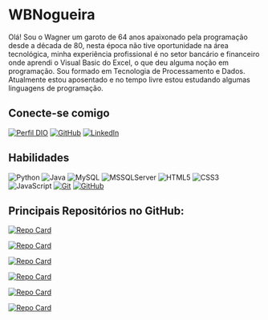 # WBNogueira
Olá! Sou o Wagner um garoto de 64 anos apaixonado pela programação desde a década de 80, nesta época não tive oportunidade na área tecnológica, minha experiência profissional é no setor bancário e financeiro onde aprendi o Visual Basic do Excel, o que deu alguma noção em programação. Sou formado em Tecnologia de Processamento e Dados. Atualmente estou aposentado e no tempo livre estou estudando algumas linguagens de programação.

## Conecte-se comigo
[![Perfil DIO](https://img.shields.io/badge/-Meu%20Perfil%20na%20DIO-30A3DC?style=for-the-badge)](https://web.dio.me/users/wbnogueira3?page=1&tab=skills/)
[![GitHub](https://img.shields.io/badge/GitHub-000?style=for-the-badge&logo=github&logoColor=fff)](https://github.com/WBNogueira)
[![LinkedIn](https://img.shields.io/badge/-LinkedIn-000?style=for-the-badge&logo=linkedin&logoColor=30A3DC)](https://www.linkedin.com/in/wagnernogueira-wbn/)

## Habilidades
![Python](https://img.shields.io/badge/Python-000?style=for-the-badge&logo=python)
![Java](https://img.shields.io/badge/Java-000?style=for-the-badge&logo=java)
![MySQL](https://img.shields.io/badge/MySQL-000?logo=mysql&logoColor=white&style=for-the-badge)
![MSSQLServer](https://img.shields.io/badge/SQL_Server-000?logo=microsoft-sql-server&logoColor=CC2927&style=for-the-badge)
![HTML5](https://img.shields.io/badge/HTML5-000?style=for-the-badge&logo=html5)
![CSS3](https://img.shields.io/badge/CSS3-000?style=for-the-badge&logo=css3&logoColor=264CE4)
![JavaScript](https://img.shields.io/badge/JavaScript-000?style=for-the-badge&logo=javascript)
[![Git](https://img.shields.io/badge/Git-000?style=for-the-badge&logo=git&logoColor=E94D5F)](https://git-scm.com/doc) 
[![GitHub](https://img.shields.io/badge/GitHub-000?style=for-the-badge&logo=github&logoColor=30A3DC)](https://docs.github.com/)

## Principais Repositórios no GitHub:
[![Repo Card](https://github-readme-stats.vercel.app/api/pin/?username=WBNogueira&repo=xadrez-system-java&bg_color=000&border_color=30A3DC&show_icons=true&icon_color=30A3DC&title_color=E94D5F&text_color=FFF)](https://github.com/WBNogueira/xadrez-system-java)

[![Repo Card](https://github-readme-stats.vercel.app/api/pin/?username=WBNogueira&repo=js-developer-portfolio&bg_color=000&border_color=30A3DC&show_icons=true&icon_color=30A3DC&title_color=E94D5F&text_color=FFF)](https://github.com/WBNogueira/js-developer-portfolio)

[![Repo Card](https://github-readme-stats.vercel.app/api/pin/?username=WBNogueira&repo=Transfer_Learning&bg_color=000&border_color=30A3DC&show_icons=true&icon_color=30A3DC&title_color=E94D5F&text_color=FFF)](https://github.com/WBNogueira/Transfer_Learning)

[![Repo Card](https://github-readme-stats.vercel.app/api/pin/?username=WBNogueira&repo=evolucao_covid19_brasil&bg_color=000&border_color=30A3DC&show_icons=true&icon_color=30A3DC&title_color=E94D5F&text_color=FFF)](https://github.com/WBNogueira/evolucao_covid19_brasil)

[![Repo Card](https://github-readme-stats.vercel.app/api/pin/?username=WBNogueira&repo=jo-ken-po&bg_color=000&border_color=30A3DC&show_icons=true&icon_color=30A3DC&title_color=E94D5F&text_color=FFF)](https://github.com/WBNogueira/jo-ken-po)

[![Repo Card](https://github-readme-stats.vercel.app/api/pin/?username=WBNogueira&repo=front-end_mundo_invertido&bg_color=000&border_color=30A3DC&show_icons=true&icon_color=30A3DC&title_color=E94D5F&text_color=FFF)](https://github.com/WBNogueira/front-end_mundo_invertido)

